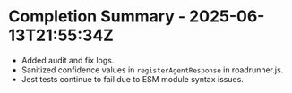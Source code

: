 # Completion Summary - 2025-06-13T21:55:34Z
- Added audit and fix logs.
- Sanitized confidence values in `registerAgentResponse` in roadrunner.js.
- Jest tests continue to fail due to ESM module syntax issues.
